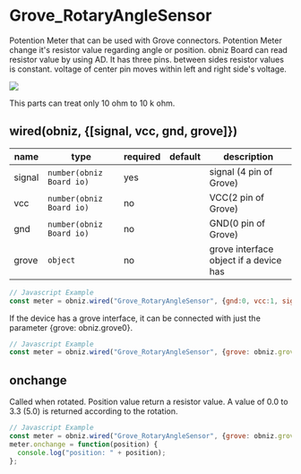 # Grove_RotaryAngleSensor
Potention Meter that can be used with Grove connectors.
Potention Meter change it's resistor value regarding angle or position.
obniz Board can read resistor value by using AD.
It has three pins. between sides resistor values is constant. voltage of center pin moves within left and right side's voltage.


![](image.jpg)


This parts can treat only 10 ohm to 10 k ohm.

## wired(obniz, {[signal, vcc, gnd, grove]})

| name   | type                     | required | default | description                            |
|--------|--------------------------|----------|---------|----------------------------------------|
| signal | `number(obniz Board io)` | yes      | &nbsp;  | signal (4 pin of Grove)                |
| vcc    | `number(obniz Board io)` | no       | &nbsp;  | VCC(2 pin of Grove)                    |
| gnd    | `number(obniz Board io)` | no       | &nbsp;  | GND(0 pin of Grove)                    |
| grove  | `object`                 | no       | &nbsp;  | grove interface object if a device has |

```Javascript
// Javascript Example
const meter = obniz.wired("Grove_RotaryAngleSensor", {gnd:0, vcc:1, signal: 3});
```
  
If the device has a grove interface, it can be connected with just the parameter {grove: obniz.grove0}.
```Javascript
// Javascript Example
const meter = obniz.wired("Grove_RotaryAngleSensor", {grove: obniz.grove0});
```

## onchange 
Called when rotated.
Position value return a resistor value.
A value of 0.0 to 3.3 (5.0) is returned according to the rotation.
```Javascript
// Javascript Example
const meter = obniz.wired("Grove_RotaryAngleSensor", {grove: obniz.grove0});
meter.onchange = function(position) {
  console.log("position: " + position);
};
```